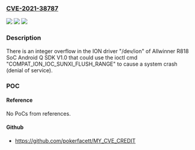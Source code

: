 ### [CVE-2021-38787](https://cve.mitre.org/cgi-bin/cvename.cgi?name=CVE-2021-38787)
![](https://img.shields.io/static/v1?label=Product&message=n%2Fa&color=blue)
![](https://img.shields.io/static/v1?label=Version&message=n%2Fa&color=blue)
![](https://img.shields.io/static/v1?label=Vulnerability&message=n%2Fa&color=brighgreen)

### Description

There is an integer overflow in the ION driver "/dev/ion" of Allwinner R818 SoC Android Q SDK V1.0 that could use the ioctl cmd "COMPAT_ION_IOC_SUNXI_FLUSH_RANGE" to cause a system crash (denial of service).

### POC

#### Reference
No PoCs from references.

#### Github
- https://github.com/pokerfacett/MY_CVE_CREDIT

